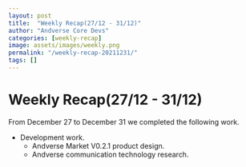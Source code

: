 ```yaml
---
layout: post
title:  "Weekly Recap(27/12 - 31/12)"
author: "Andverse Core Devs"
categories: [weekly-recap]
image: assets/images/weekly.png
permalink: "/weekly-recap-20211231/"
tags: []
---
```


# Weekly Recap(27/12 - 31/12)

From December 27 to December 31 we completed the following work.

- Development work.
    - Andverse Market V0.2.1 product design.
    - Andverse communication technology research.


